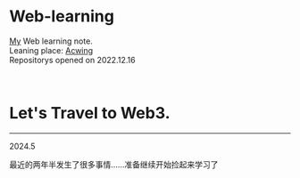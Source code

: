 # Web-learning
[My](https://github.com/yanboishere) Web learning note.<br>
Leaning place: [Acwing](https://www.acwing.com/activity/content/introduction/1150/)<br>
Repositorys opened on 2022.12.16



<br>



# **Let's Travel to Web3.**

---
2024.5

最近的两年半发生了很多事情......准备继续开始捡起来学习了
